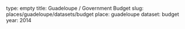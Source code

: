 type: empty
title: Guadeloupe / Government Budget
slug: places/guadeloupe/datasets/budget
place: guadeloupe
dataset: budget
year: 2014
